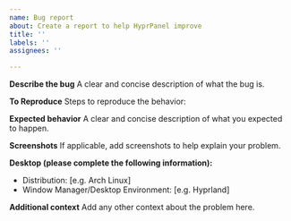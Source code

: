```yaml
---
name: Bug report
about: Create a report to help HyprPanel improve
title: ''
labels: ''
assignees: ''

---
```


**Describe the bug**
A clear and concise description of what the bug is.

**To Reproduce**
Steps to reproduce the behavior:

**Expected behavior**
A clear and concise description of what you expected to happen.

**Screenshots**
If applicable, add screenshots to help explain your problem.

**Desktop (please complete the following information):**
 - Distribution: [e.g. Arch Linux]
 - Window Manager/Desktop Environment: [e.g. Hyprland]

**Additional context**
Add any other context about the problem here.
